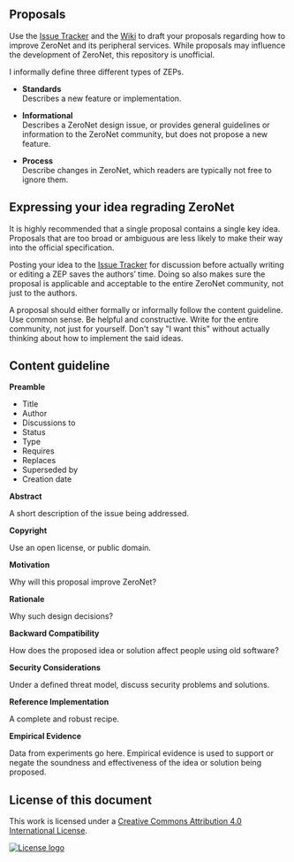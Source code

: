 Proposals
---------

Use the [Issue Tracker](https://github.com/MuxZeroNet/proposals/issues) and the [Wiki](https://github.com/MuxZeroNet/proposals/wiki) to draft your proposals regarding how to improve ZeroNet and its peripheral services. While proposals may influence the development of ZeroNet, this repository is unofficial.

I informally define three different types of ZEPs.

- **Standards**  
    Describes a new feature or implementation.

- **Informational**  
    Describes a ZeroNet design issue, or provides general guidelines or information to the ZeroNet community, but does not propose a new feature.

- **Process**  
    Describe changes in ZeroNet, which readers are typically not free to ignore them.

## Expressing your idea regrading ZeroNet

It is highly recommended that a single proposal contains a single key idea. Proposals that are too broad or ambiguous are less likely to make their way into the official specification.

Posting your idea to the [Issue Tracker](https://github.com/MuxZeroNet/proposals/issues) for discussion before actually writing or editing a ZEP saves the authors’ time. Doing so also makes sure the proposal is applicable and acceptable to the entire ZeroNet community, not just to the authors.

A proposal should either formally or informally follow the content guideline. Use common sense. Be helpful and constructive. Write for the entire community, not just for yourself. Don't say "I want this" without actually thinking about how to implement the said ideas.

## Content guideline

**Preamble**

- Title
- Author
- Discussions to
- Status
- Type
- Requires
- Replaces
- Superseded by
- Creation date

**Abstract**

A short description of the issue being addressed.

**Copyright**

Use an open license, or public domain.

**Motivation**

Why will this proposal improve ZeroNet?

**Rationale**

Why such design decisions?

**Backward Compatibility**

How does the proposed idea or solution affect people using old software?

**Security Considerations**

Under a defined threat model, discuss security problems and solutions.

**Reference Implementation**

A complete and robust recipe.

**Empirical Evidence**

Data from experiments go here. Empirical evidence is used to support or negate the soundness and effectiveness of the idea or solution being proposed.

## License of this document

This work is licensed under a [Creative Commons Attribution 4.0 International License](http://creativecommons.org/licenses/by/4.0/).

[![License logo](https://i.creativecommons.org/l/by/4.0/88x31.png)](http://creativecommons.org/licenses/by/4.0/)
